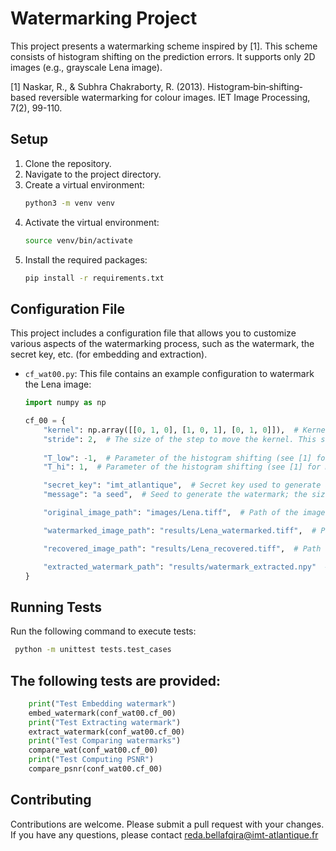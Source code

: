 # Watermarking Project

This project presents a watermarking scheme inspired by [1]. This scheme consists of histogram shifting on the prediction errors. It supports only 2D images (e.g., grayscale Lena image).

[1] Naskar, R., & Subhra Chakraborty, R. (2013). Histogram‐bin‐shifting‐based reversible watermarking for colour images. IET Image Processing, 7(2), 99-110.

## Setup

1. Clone the repository.
2. Navigate to the project directory.
3. Create a virtual environment:
    ```bash
    python3 -m venv venv
    ```
4. Activate the virtual environment:
    ```bash
    source venv/bin/activate
    ```
5. Install the required packages:
    ```bash
    pip install -r requirements.txt
    ```

## Configuration File

This project includes a configuration file that allows you to customize various aspects of the watermarking process, such as the watermark, the secret key, etc. (for embedding and extraction).

- `cf_wat00.py`: This file contains an example configuration to watermark the Lena image:

    ```python
    import numpy as np

    cf_00 = {
        "kernel": np.array([[0, 1, 0], [1, 0, 1], [0, 1, 0]]),  # Kernel to compute the prediction error
        "stride": 2,  # The size of the step to move the kernel. This should be greater than half the number of kernel rows + 1
        
        "T_low": -1,  # Parameter of the histogram shifting (see [1] for more details)
        "T_hi": 1,  # Parameter of the histogram shifting (see [1] for more details)

        "secret_key": "imt_atlantique",  # Secret key used to generate a random sequence that determines if a block will be watermarked or not
        "message": "a seed",  # Seed to generate the watermark; the size of the watermark depends on the capacity in the image

        "original_image_path": "images/Lena.tiff",  # Path of the image to watermark

        "watermarked_image_path": "results/Lena_watermarked.tiff",  # Path to save the watermarked image

        "recovered_image_path": "results/Lena_recovered.tiff",  # Path to save the recovered image

        "extracted_watermark_path": "results/watermark_extracted.npy"  # Path to save the extracted watermark
    }
    ```

## Running Tests

Run the following command to execute tests:

   ```bash
    python -m unittest tests.test_cases
```
## The following tests are provided:
    
```python
    print("Test Embedding watermark")
    embed_watermark(conf_wat00.cf_00)
    print("Test Extracting watermark")
    extract_watermark(conf_wat00.cf_00)
    print("Test Comparing watermarks")
    compare_wat(conf_wat00.cf_00)
    print("Test Computing PSNR")
    compare_psnr(conf_wat00.cf_00)
   ```

## Contributing
Contributions are welcome. Please submit a pull request with your changes. If you have any questions, please contact reda.bellafqira@imt-atlantique.fr
